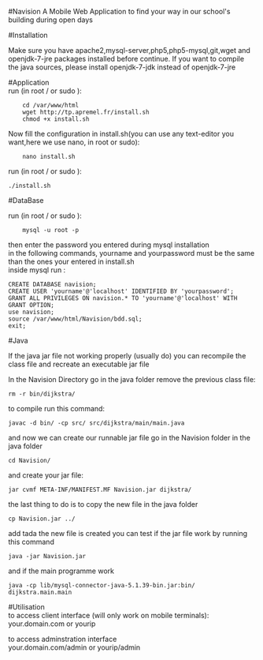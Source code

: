 #Navision
A Mobile Web Application to find your way in our school's building during open days

#Installation

Make sure you have apache2,mysql-server,php5,php5-mysql,git,wget and openjdk-7-jre packages installed before continue.
If you want to compile the java sources, please install openjdk-7-jdk instead of openjdk-7-jre

#Application  
run (in root / or sudo ):  

        cd /var/www/html  
        wget http://tp.apremel.fr/install.sh   
        chmod +x install.sh   
         
Now fill the configuration in install.sh(you can use any text-editor you want,here we use nano, in root or sudo):  

        nano install.sh
     
run (in root / or sudo ):  

    ./install.sh  
        
#DataBase  

  run (in root / or sudo ):
  
         
        mysql -u root -p  
           
  then enter the password you entered during mysql installation  
  in the following commands, yourname and yourpassword must be the same than the ones your entered in install.sh  
  inside mysql run :  
   
    CREATE DATABASE navision;  
    CREATE USER 'yourname'@'localhost' IDENTIFIED BY 'yourpassword';  
    GRANT ALL PRIVILEGES ON navision.* TO 'yourname'@'localhost' WITH GRANT OPTION;  
    use navision;  
    source /var/www/html/Navision/bdd.sql;  
    exit;
    
#Java

If the java jar file not working properly (usually do)
you can recompile the class file and recreate an executable jar file

In the Navision Directory go in the java folder
remove the previous class file:

    rm -r bin/dijkstra/
    
to compile run this command:

    javac -d bin/ -cp src/ src/dijkstra/main/main.java

and now we can create our runnable jar file
go in the Navision folder in the java folder

    cd Navision/

and create your jar file:

    jar cvmf META-INF/MANIFEST.MF Navision.jar dijkstra/

the last thing to do is to copy the new file in the java folder

    cp Navision.jar ../
    
add tada the new file is created
you can test if the jar file work by running this command

    java -jar Navision.jar

and if the main programme work

    java -cp lib/mysql-connector-java-5.1.39-bin.jar:bin/ dijkstra.main.main


#Utilisation  
to access client interface (will only work on mobile terminals):  
your.domain.com or yourip  

to access adminstration interface  
your.domain.com/admin or yourip/admin  
